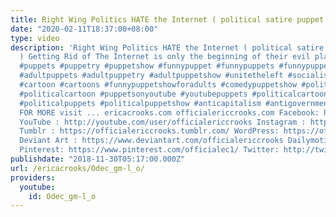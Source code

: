 ```yaml
---
title: Right Wing Politics HATE the Internet ( political satire puppet show )
date: "2020-02-11T18:37:00+08:00"
type: video
description: 'Right Wing Politics HATE the Internet ( political satire puppet show
  ) Getting Rid of The Internet is only the beginning of their evil plans. #puppet
  #puppets #puppetry #puppetshow #funnypuppet #funnypuppets #funnypuppetshow #adultpuppet
  #adultpuppets #adultpuppetry #adultpuppetshow #unitetheleft #socialism #leftwingpoliticalhumor
  #cartoon #cartoons #funnypuppetshowforadults #comedypuppetshow #politicalsatire
  #politicalcartoon #puppetsonyoutube #youtubepuppets #politicalcartoons #satire #politicalpuppet
  #politicalpuppets #politicalpuppetshow #anticapitalism #antigovernment #anticapitalist
  FOR MORE visit ... ericacrooks.com officialericcrooks.com Facebook: http://facebook.com/officialericcrooks
  YouTube : http://youtube.com/user/officialericcrooks Instagram : http://Instagram.com/officialericcrooks/
  Tumblr : https://officialericcrooks.tumblr.com/ WordPress: https://officialericcrooks.wordpress.com
  Deviant Art : https://www.deviantart.com/officialericcrooks Dailymotion : http://www.dailymotion.com/user/officialericcrooks/1
  Pinterest: https://www.pinterest.com/officialec1/ Twitter: http://twitter.com/crooks_erica'
publishdate: "2018-11-30T05:17:00.000Z"
url: /ericacrooks/Odec_gm-l_o/
providers:
  youtube:
    id: Odec_gm-l_o
---
```

